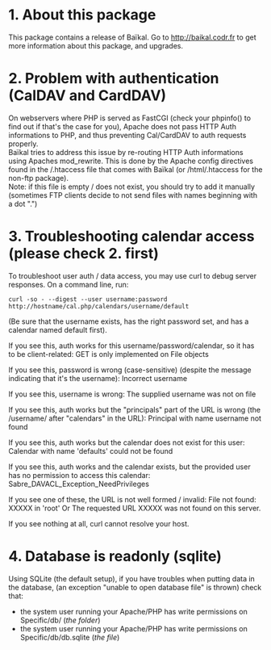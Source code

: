 # 1. About this package

This package contains a release of Baïkal.
Go to http://baikal.codr.fr to get more information about this package, and upgrades.

# 2. Problem with authentication (CalDAV and CardDAV)

On webservers where PHP is served as FastCGI (check your phpinfo()
to find out if that's the case for you), Apache does not pass HTTP
Auth informations to PHP, and thus preventing Cal/CardDAV to auth
requests properly.  
Baïkal tries to address this issue by re-routing HTTP Auth informations
using Apaches mod_rewrite. This is done by the Apache config directives
found in the /.htaccess file that comes with Baïkal (or /html/.htaccess
for the non-ftp package).  
Note: if this file is empty / does not exist, you should try to add it manually  
(sometimes FTP clients decide to not send files with names beginning with a dot ".")

# 3. Troubleshooting calendar access (please check 2. first)

To troubleshoot user auth / data access, you may use curl to debug server responses. On a command line, run:

	curl -so - --digest --user username:password http://hostname/cal.php/calendars/username/default

(Be sure that the username exists, has the right password set, and has a calendar named default first).

If you see this, auth works for this username/password/calendar, so it has to be client-related:
	GET is only implemented on File objects

If you see this, password is wrong (case-sensitive) (despite the message indicating that it's the username):
	Incorrect username

If you see this, username is wrong:
	The supplied username was not on file

If you see this, auth works but the "principals" part of the URL is wrong (the /username/ after "calendars" in the URL):
	Principal with name username not found

If you see this, auth works but the calendar does not exist for this user:
	Calendar with name 'defaults' could not be found

If you see this, auth works and the calendar exists, but the provided user has no permission to access this calendar:
	Sabre_DAVACL_Exception_NeedPrivileges

If you see one of these, the URL is not well formed / invalid:
	File not found: XXXXX in 'root'
	Or
	The requested URL XXXXX was not found on this server.

If you see nothing at all, curl cannot resolve your host.

# 4. Database is readonly (sqlite)

Using SQLite (the default setup), if you have troubles when putting data in the database,
(an exception "unable to open database file" is thrown) check that:
  * the system user running your Apache/PHP has write permissions on Specific/db/ (*the folder*)
  * the system user running your Apache/PHP has write permissions on Specific/db/db.sqlite (*the file*)